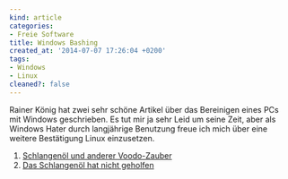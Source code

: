 ```yaml
---
kind: article
categories:
- Freie Software
title: Windows Bashing
created_at: '2014-07-07 17:26:04 +0200'
tags:
- Windows
- Linux
cleaned?: false
---
```


Rainer König hat zwei sehr schöne Artikel über das Bereinigen eines PCs
mit Windows geschrieben. Es tut mir ja sehr Leid um seine Zeit, aber als
Windows Hater durch langjährige Benutzung freue ich mich über eine
weitere Bestätigung Linux einzusetzen.

1.  [Schlangenöl und anderer
    Voodo-Zauber](http://koenig-haunstetten.de/2014/07/05/schlangenoel-und-anderer-voodoo-zauber/)
2.  [Das Schlangenöl hat nicht
    geholfen](http://koenig-haunstetten.de/2014/07/06/das-schlangenoel-hat-nicht-geholfen/)

